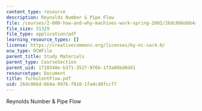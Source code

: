 ```yaml
---
content_type: resource
description: Reynolds Number & Pipe Flow
file: /courses/2-000-how-and-why-machines-work-spring-2002/26dc066d664a997bf0101fa4c48fccf7_TurbulentFlow.pdf
file_size: 31329
file_type: application/pdf
learning_resource_types: []
license: https://creativecommons.org/licenses/by-nc-sa/4.0/
ocw_type: OCWFile
parent_title: Study Materials
parent_type: CourseSection
parent_uid: 1720348e-b371-3527-976b-1f3a88bd8dd1
resourcetype: Document
title: TurbulentFlow.pdf
uid: 26dc066d-664a-997b-f010-1fa4c48fccf7
---
```

Reynolds Number & Pipe Flow
